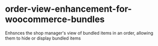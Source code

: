 # order-view-enhancement-for-woocommerce-bundles
Enhsnces the shop manager's view of bundled items in an order, allowing them to hide or display bundled items
